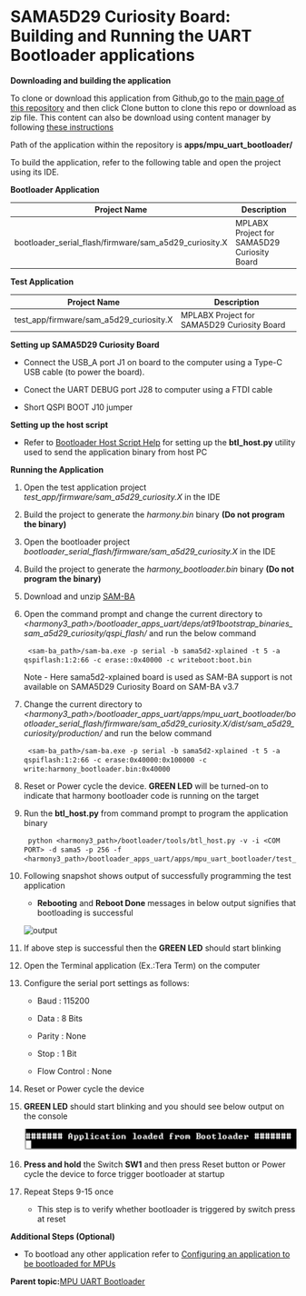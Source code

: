 # SAMA5D29 Curiosity Board: Building and Running the UART Bootloader applications

**Downloading and building the application**

To clone or download this application from Github,go to the [main page of this repository](https://github.com/Microchip-MPLAB-Harmony/bootloader_apps_uart) and then click Clone button to clone this repo or download as zip file. This content can also be download using content manager by following [these instructions](https://github.com/Microchip-MPLAB-Harmony/contentmanager/wiki)

Path of the application within the repository is **apps/mpu\_uart\_bootloader/**

To build the application, refer to the following table and open the project using its IDE.

**Bootloader Application**

|Project Name|Description|
|------------|-----------|
|bootloader\_serial\_flash/firmware/sam\_a5d29\_curiosity.X|MPLABX Project for SAMA5D29 Curiosity Board|

**Test Application**

|Project Name|Description|
|------------|-----------|
|test\_app/firmware/sam\_a5d29\_curiosity.X|MPLABX Project for SAMA5D29 Curiosity Board|

**Setting up SAMA5D29 Curiosity Board**

-   Connect the USB\_A port J1 on board to the computer using a Type-C USB cable \(to power the board\).

-   Conect the UART DEBUG port J28 to computer using a FTDI cable

-   Short QSPI BOOT J10 jumper


**Setting up the host script**

-   Refer to [Bootloader Host Script Help](GUID-E9768065-2540-409B-AC12-3DA9417F01F5.md) for setting up the **btl\_host.py** utility used to send the application binary from host PC


**Running the Application**

1.  Open the test application project *test\_app/firmware/sam\_a5d29\_curiosity.X* in the IDE

2.  Build the project to generate the *harmony.bin* binary **\(Do not program the binary\)**

3.  Open the bootloader project *bootloader\_serial\_flash/firmware/sam\_a5d29\_curiosity.X* in the IDE

4.  Build the project to generate the *harmony\_bootloader.bin* binary **\(Do not program the binary\)**

5.  Download and unzip [SAM-BA](https://ww1.microchip.com/downloads/aemDocuments/documents/MPU32/ProductDocuments/SoftwareLibraries/Firmware/sam-ba_v3.7-win32.zip)

6.  Open the command prompt and change the current directory to *<harmony3\_path\>/bootloader\_apps\_uart/deps/at91bootstrap\_binaries\_sam\_a5d29\_curiosity/qspi\_flash/* and run the below command

    ```
     <sam-ba_path>/sam-ba.exe -p serial -b sama5d2-xplained -t 5 -a qspiflash:1:2:66 -c erase::0x40000 -c writeboot:boot.bin
    ```

    Note - Here sama5d2-xplained board is used as SAM-BA support is not available on SAMA5D29 Curiosity Board on SAM-BA v3.7

7.  Change the current directory to *<harmony3\_path\>/bootloader\_apps\_uart/apps/mpu\_uart\_bootloader/bootloader\_serial\_flash/firmware/sam\_a5d29\_curiosity.X/dist/sam\_a5d29\_curiosity/production/* and run the below command

    ```
     <sam-ba_path>/sam-ba.exe -p serial -b sama5d2-xplained -t 5 -a qspiflash:1:2:66 -c erase:0x40000:0x100000 -c write:harmony_bootloader.bin:0x40000
    ```

8.  Reset or Power cycle the device. **GREEN LED** will be turned-on to indicate that harmony bootloader code is running on the target

9.  Run the **btl\_host.py** from command prompt to program the application binary

    ```
     python <harmony3_path>/bootloader/tools/btl_host.py -v -i <COM PORT> -d sama5 -p 256 -f <harmony3_path>/bootloader_apps_uart/apps/mpu_uart_bootloader/test_app/firmware/sam_a5d29_curiosity.X/dist/sam_a5d29_curiosity/production/harmony.bin
    ```

10. Following snapshot shows output of successfully programming the test application

    -   **Rebooting** and **Reboot Done** messages in below output signifies that bootloading is successful

    ![output](GUID-9D45B2EF-7159-4DF7-BC6F-3C43C2113B07-low.png)

11. If above step is successful then the **GREEN LED** should start blinking

12. Open the Terminal application \(Ex.:Tera Term\) on the computer

13. Configure the serial port settings as follows:

    -   Baud : 115200

    -   Data : 8 Bits

    -   Parity : None

    -   Stop : 1 Bit

    -   Flow Control : None

14. Reset or Power cycle the device

15. **GREEN LED** should start blinking and you should see below output on the console

    ![output](GUID-C0E09981-638D-4E07-BEF3-E824729526B3-low.png)

16. **Press and hold** the Switch **SW1** and then press Reset button or Power cycle the device to force trigger bootloader at startup

17. Repeat Steps 9-15 once

    -   This step is to verify whether bootloader is triggered by switch press at reset


**Additional Steps \(Optional\)**

-   To bootload any other application refer to [Configuring an application to be bootloaded for MPUs](GUID-57C8A7B4-96A6-423A-B97A-BA730219FFCC.md)


**Parent topic:**[MPU UART Bootloader](GUID-E167DF03-E869-4A4B-B26A-E630383F5654.md)

